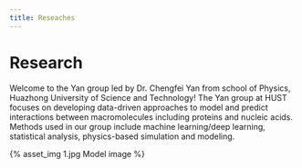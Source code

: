 ```yaml
---
title: Reseaches
---
```

# Research

Welcome to the Yan group led by Dr. Chengfei Yan [](http://faculty.hust.edu.cn/yanchengfei/en/index.htm) from school of Physics, Huazhong University of Science and Technology! The Yan group at HUST focuses on developing data-driven approaches to model and predict interactions between macromolecules including proteins and nucleic acids. Methods used in our group include machine learning/deep learning, statistical analysis, physics-based simulation and modeling.

{% asset_img 1.jpg Model image %}